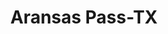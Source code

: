 ---
title: Aransas Pass-TX
slug: aransas-pass-tx
f_state:
- cms/state/texas.md
f_locations:
- cms/payday-loan/b-w-finance-co-5073.md
- cms/payday-loan/cash-go-6188.md
- cms/payday-loan/cash-go-6191.md
- cms/payday-loan/charles-orr-9665.md
- cms/payday-loan/mr-payroll-of-aransas-pass-22337.md
- cms/payday-loan/rent-a-center-25973.md
- cms/payday-loan/tejas-loans-27167.md
updated-on: '2024-05-30T13:41:28.615Z'
created-on: '2024-05-30T13:41:28.615Z'
published-on: '2024-05-30T13:54:32.469Z'
f_city: Aransas Pass
layout: '[city].html'
tags: city
---